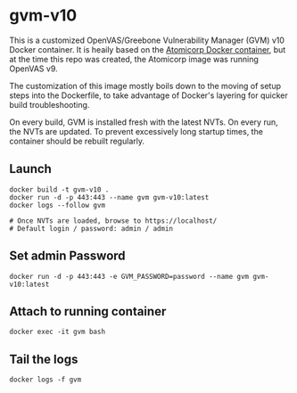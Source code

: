 # gvm-v10

This is a customized OpenVAS/Greebone Vulnerability Manager (GVM) v10 Docker container. It is heaily based on the [Atomicorp Docker container](https://github.com/Atomicorp/openvas-docker), but at the time this repo was created, the Atomicorp image was running OpenVAS v9.

The customization of this image mostly boils down to the moving of setup steps into the Dockerfile, to take advantage of Docker's layering for quicker build troubleshooting.

On every build, GVM is installed fresh with the latest NVTs. On every run, the NVTs are updated. To prevent excessively long startup times, the container should be rebuilt regularly.

## Launch

``` shell
docker build -t gvm-v10 .
docker run -d -p 443:443 --name gvm gvm-v10:latest
docker logs --follow gvm

# Once NVTs are loaded, browse to https://localhost/
# Default login / password: admin / admin
```

## Set admin Password

``` shell
docker run -d -p 443:443 -e GVM_PASSWORD=password --name gvm gvm-v10:latest
```

## Attach to running container

``` shell
docker exec -it gvm bash
```

## Tail the logs

``` shell
docker logs -f gvm
```
